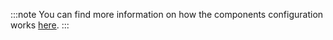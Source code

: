 :::note
You can find more information on how the components configuration works [here](../customization/custom-components.md).
:::